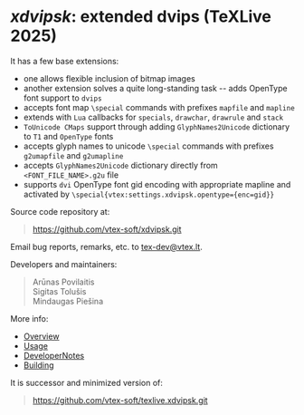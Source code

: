 # *xdvipsk*: extended dvips (TeXLive 2025)

It has a few base extensions:

* one allows flexible inclusion of bitmap images
* another extension solves a quite long-standing task -- adds OpenType font support
to `dvips` 
* accepts font map `\special` commands with prefixes `mapfile` and `mapline`
* extends with `Lua` callbacks for `specials`, `drawchar`, `drawrule` and `stack`
* `ToUnicode CMaps` support through adding `GlyphNames2Unicode` dictionary to `T1` and `OpenType` fonts
* accepts glyph names to unicode `\special` commands with prefixes `g2umapfile` and `g2umapline`
* accepts `GlyphNames2Unicode` dictionary directly from `<FONT_FILE_NAME>.g2u` file
* supports `dvi` OpenType font gid encoding with appropriate mapline and activated by
  `\special{vtex:settings.xdvipsk.opentype={enc=gid}}`

Source code repository at:

> <https://github.com/vtex-soft/xdvipsk.git>

Email bug reports, remarks, etc. to <tex-dev@vtex.lt>.

Developers and maintainers:

> Arūnas Povilaitis  
> Sigitas Tolušis  
> Mindaugas Piešina  

More info:

- [Overview](README.overview.md)
- [Usage](README.usage.md)
- [DeveloperNotes](README.developing.md)
- [Building](README.building.md)

It is successor and minimized version of:

> <https://github.com/vtex-soft/texlive.xdvipsk.git>

